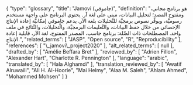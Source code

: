 {
    "type": "glossary",
    "title": "Jamovi (جاموفي)",
    "definition": "هو برنامج  مجاني، ومفتوح المصد؛ لتحليل البيانات، مبني على لغة آر.  يحتوي البرنامج على واجهة مستخدم رسوميَّة، ويوفِّر نصوص برمجيَّة للتَّحليلات بلغة الآر.  يدعم جاموفي إمكانيَّة إعادة الإنتاج الإحصائي من خلال حفظ البيانات، والتَّعليمات البرمجيَّة، والَّتحليلات، والنَّتائج في ملف واحد. المصطلحات ذات الصِّلة: برنامج جاسب، المصدر المفتوح، لغة الآر، قابلية إعادة الإنتاج.",
    "related_terms": [
        "JASP",
        "Open source",
        "R",
        "Reproducibility"
    ],
    "references": [
        "\\_jamovi\\_project2020"
    ],
    "alt_related_terms": [
        null
    ],
    "drafted_by": [
        "Amélie Beffara Bret"
    ],
    "reviewed_by": [
        "Adrien Fillon",
        "Alexander Hart",
        "Charlotte R. Pennington"
    ],
    "language": "arabic",
    "translated_by": [
        "Hala Alghamdi"
    ],
    "translation_reviewed_by": [
        "Awatif Alruwaili",
        "Ali H. Al-Hoorie",
        "Mai Helmy",
        "Alaa M. Saleh",
        "Ahlam Ahmed",
        "Mohammed Mohsen"
    ]
}